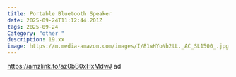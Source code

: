 ```yaml
---
title: Portable Bluetooth Speaker
date: 2025-09-24T11:12:44.201Z
tags: 2025-09-24
Category: "other "
description: 19.xx
image: https://m.media-amazon.com/images/I/81wHYoNh2tL._AC_SL1500_.jpg
---
```

https://amzlink.to/az0bB0xHxMdwJ  ad